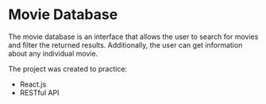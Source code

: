 
# Movie Database

The movie database is an interface that allows the user to search for movies and filter the returned results. Additionally, the user can get information about any individual movie. 

The project was created to practice:

- React.js
- RESTful API


